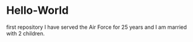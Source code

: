 # Hello-World
first repository
I have served the Air Force for 25 years and I am married with 2 children.
